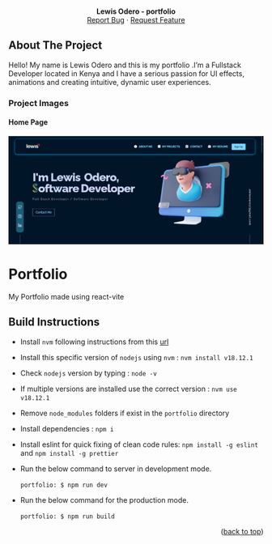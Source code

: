 <div id="top"></div>

<br />
<div align="center">
  <p align="center">
    <b>Lewis Odero - portfolio</b>
    <br />
    <!-- <a href="https://arcane-retreat-14101.herokuapp.com/">View Demo</a> -->
    <!-- · -->
    <a href="https://github.com/levos-snr/portfolio/issues">Report Bug</a>
    ·
    <a href="https://github.com/levos-snr/portfolio/issues">Request Feature</a>
  </p>
</div>

<!-- ABOUT THE PROJECT -->

## About The Project

Hello! My name is Lewis Odero and this is my portfolio .I’m a Fullstack Developer located in Kenya and I have a serious passion for UI effects, animations and creating intuitive, dynamic user experiences.

### Project Images

#### Home Page

<img src="./project screenshots/1.png" alt="Logo" >

<!-- #### contact page

<img src="./project screenshots/1.png" alt="Logo" > -->

# Portfolio

My Portfolio made using react-vite

## Build Instructions

- Install `nvm` following instructions from this [url](https://github.com/creationix/nvm#installation-and-update)
- Install this specific version of `nodejs` using `nvm` : `nvm install v18.12.1`
- Check `nodejs` version by typing : `node -v`
- If multiple versions are installed use the correct version : `nvm use v18.12.1`
- Remove `node_modules` folders if exist in the `portfolio` directory
- Install dependencies : `npm i`
- Install eslint for quick fixing of clean code rules: `npm install -g eslint` and `npm install -g prettier`
- Run the below command to server in development mode.

  `portfolio: $ npm run dev`

- Run the below command for the production mode.

  `portfolio: $ npm run build`

  <p align="right">(<a href="#top">back to top</a>)</p>

